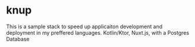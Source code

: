 # knup
This is a sample stack to speed up applicaiton development and deployment in my preffered languages. Kotlin/Ktor, Nuxt.js, with a Postgres Database
